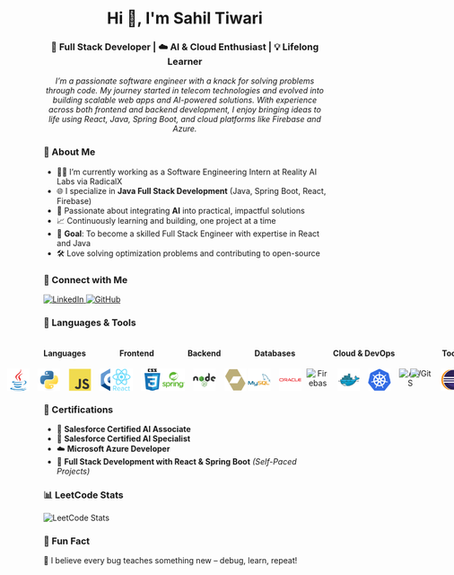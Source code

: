 <h1 align="center">Hi 👋, I'm Sahil Tiwari</h1>
<h3 align="center">🚀 Full Stack Developer | ☁️ AI & Cloud Enthusiast | 💡 Lifelong Learner</h3>

<p align="center">
  <em>I’m a passionate software engineer with a knack for solving problems through code. My journey started in telecom technologies and evolved into building scalable web apps and AI-powered solutions. With experience across both frontend and backend development, I enjoy bringing ideas to life using React, Java, Spring Boot, and cloud platforms like Firebase and Azure.</em>
</p>

### 🚀 About Me
- 👨‍💻 I’m currently working as a Software Engineering Intern at Reality AI Labs via RadicalX  
- 🌐 I specialize in **Java Full Stack Development** (Java, Spring Boot, React, Firebase)
- 🤖 Passionate about integrating **AI** into practical, impactful solutions  
- 📈 Continuously learning and building, one project at a time  
- 🎯 **Goal**: To become a skilled Full Stack Engineer with expertise in React and Java  
- 🛠️ Love solving optimization problems and contributing to open-source

### 🔗 Connect with Me
<p align="left">
  <a href="https://www.linkedin.com/in/sahil-tiw/" target="_blank">
    <img src="https://img.shields.io/badge/LinkedIn-blue?style=for-the-badge&logo=linkedin&logoColor=white" alt="LinkedIn"/>
  </a>
  <a href="https://github.com/SL-Tiwari/" target="_blank">
    <img src="https://img.shields.io/badge/GitHub-black?style=for-the-badge&logo=github&logoColor=white" alt="GitHub"/>
  </a>
</p>

### 🧠 Languages & Tools

<div style="display: flex; gap: 60px; align-items: center;">
  <!-- Languages -->
  <div style="text-align: center;">
    <h4>Languages</h4>
    <div style="display: flex; gap: 15px; justify-content: center;">
      <img src="https://raw.githubusercontent.com/devicons/devicon/master/icons/java/java-original.svg" width="40" height="40" alt="Java"/>
      <img src="https://raw.githubusercontent.com/devicons/devicon/master/icons/python/python-original.svg" width="40" height="40" alt="Python"/>
      <img src="https://raw.githubusercontent.com/devicons/devicon/master/icons/javascript/javascript-original.svg" width="40" height="40" alt="JavaScript"/>
      <img src="https://raw.githubusercontent.com/devicons/devicon/master/icons/cplusplus/cplusplus-original.svg" width="40" height="40" alt="C++"/>
    </div>
  </div>

  <!-- Frontend -->
  <div style="text-align: center;">
    <h4>Frontend</h4>
    <div style="display: flex; gap: 15px; justify-content: center;">
      <img src="https://raw.githubusercontent.com/devicons/devicon/master/icons/react/react-original-wordmark.svg" width="40" height="40" alt="React"/>
      <img src="https://raw.githubusercontent.com/devicons/devicon/master/icons/css3/css3-original-wordmark.svg" width="40" height="40" alt="CSS3"/>
    </div>
  </div>

  <!-- Backend -->
  <div style="text-align: center;">
    <h4>Backend</h4>
    <div style="display: flex; gap: 15px; justify-content: center;">
      <img src="https://raw.githubusercontent.com/devicons/devicon/master/icons/spring/spring-original-wordmark.svg" width="40" height="40" alt="Spring Boot"/>
      <img src="https://raw.githubusercontent.com/devicons/devicon/master/icons/nodejs/nodejs-original-wordmark.svg" width="40" height="40" alt="Node.js"/>
      <img src="https://raw.githubusercontent.com/devicons/devicon/master/icons/hibernate/hibernate-plain.svg" width="40" height="40" alt="Hibernate"/>
    </div>
  </div>

  <!-- Databases -->
  <div style="text-align: center;">
    <h4>Databases</h4>
    <div style="display: flex; gap: 15px; justify-content: center;">
      <img src="https://raw.githubusercontent.com/devicons/devicon/master/icons/mysql/mysql-original-wordmark.svg" width="40" height="40" alt="MySQL"/>
      <img src="https://raw.githubusercontent.com/devicons/devicon/master/icons/oracle/oracle-original.svg" width="40" height="40" alt="Oracle"/>
    </div>
  </div>

  <!-- Cloud & DevOps -->
  <div style="text-align: center;">
    <h4>Cloud & DevOps</h4>
    <div style="display: flex; gap: 15px; justify-content: center;">
      <img src="https://www.vectorlogo.zone/logos/firebase/firebase-icon.svg" width="40" height="40" alt="Firebase"/>
      <img src="https://raw.githubusercontent.com/devicons/devicon/master/icons/docker/docker-original.svg" width="40" height="40" alt="Docker"/>
      <img src="https://raw.githubusercontent.com/devicons/devicon/master/icons/kubernetes/kubernetes-plain.svg" width="40" height="40" alt="Kubernetes"/>
      <img src="https://cdn.worldvectorlogo.com/logos/amazon-web-services-1.svg" width="40" height="40" alt="AWS"/>
    </div>
  </div>

  <!-- Tools -->
  <div style="text-align: center;">
    <h4>Tools</h4>
    <div style="display: flex; gap: 15px; justify-content: center;">
      <img src="https://www.vectorlogo.zone/logos/git-scm/git-scm-icon.svg" width="40" height="40" alt="Git"/>
      <img src="https://raw.githubusercontent.com/devicons/devicon/master/icons/eclipse/eclipse-original.svg" width="40" height="40" alt="Eclipse"/>
      <img src="https://raw.githubusercontent.com/devicons/devicon/master/icons/vscode/vscode-original.svg" width="40" height="40" alt="VS Code"/>
    </div>
  </div>
</div>

### 📜 Certifications
- 🧠 **Salesforce Certified AI Associate**  
- 🤖 **Salesforce Certified AI Specialist**  
- ☁️ **Microsoft Azure Developer**  
- 🏅 **Full Stack Development with React & Spring Boot** *(Self-Paced Projects)*

### 📊 LeetCode Stats
<p align="left">
  <img src="https://leetcard.jacoblin.cool/sahiltiwari98?ext=heatmap" alt="LeetCode Stats" />
</p>

### 🧩 Fun Fact
🧠 I believe every bug teaches something new – debug, learn, repeat!
